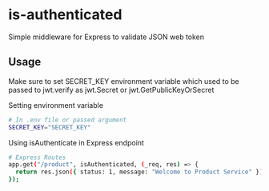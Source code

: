 # is-authenticated
Simple middleware for Express to validate JSON web token

## Usage
Make sure to set SECRET_KEY environment variable which used to be passed to jwt.verify as jwt.Secret or jwt.GetPublicKeyOrSecret

Setting environment variable
```sh
# In .env file or passed argument
SECRET_KEY="SECRET_KEY"

```

Using isAuthenticate in Express endpoint
``` sh
# Express Routes
app.get("/product", isAuthenticated, (_req, res) => {
  return res.json({ status: 1, message: "Welcome to Product Service" });
});

```
